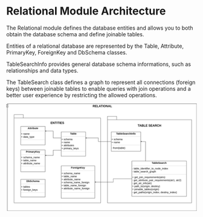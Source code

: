 # Relational Module Architecture

The Relational module defines the database entities and
allows you to both obtain the database schema and define joinable tables.

Entities of a relational database are represented by the Table, Attribute, PrimaryKey, ForeignKey and DbSchema classes.

TableSearchInfo provides general database schema informations, such as relationships and data types.

The TableSearch class defines a graph to represent all connections (foreign keys) between joinable tables to enable queries with join operations and a better user experience by restricting the allowed operations.

<p align="center">
    <img src="../../../docs/relational_module.png" alt="relational module" width="700"/>
</p>